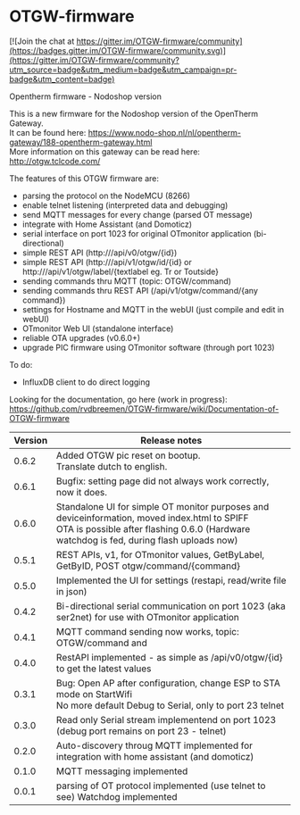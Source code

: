 # OTGW-firmware

[![Join the chat at https://gitter.im/OTGW-firmware/community](https://badges.gitter.im/OTGW-firmware/community.svg)](https://gitter.im/OTGW-firmware/community?utm_source=badge&utm_medium=badge&utm_campaign=pr-badge&utm_content=badge)

Opentherm firmware - Nodoshop version

This is a new firmware for the Nodoshop version of the OpenTherm Gateway.  
It can be found here: https://www.nodo-shop.nl/nl/opentherm-gateway/188-opentherm-gateway.html  
More information on this gateway can be read here: http://otgw.tclcode.com/  

The features of this OTGW firmware are:
- parsing the protocol on the NodeMCU (8266)
- enable telnet listening (interpreted data and debugging)
- send MQTT messages for every change  (parsed OT message)
- integrate with Home Assistant (and Domoticz)
- serial interface on port 1023 for original OTmonitor application (bi-directional)
- simple REST API (http://<ip>/api/v0/otgw/{id})
- simple REST API (http://<ip>/api/v1/otgw/id/{id} or http://<ip>/api/v1/otgw/label/{textlabel eg. Tr or Toutside} 
- sending commands thru MQTT (topic: OTGW/command) 
- sending commands thru REST API (/api/v1/otgw/command/{any command})
- settings for Hostname and MQTT in the webUI (just compile and edit in webUI)
- OTmonitor Web UI (standalone interface)
- reliable OTA upgrades (v0.6.0+)
- upgrade PIC firmware using OTmonitor software (through port 1023)

To do:
- InfluxDB client to do direct logging 

Looking for the documentation, go here (work in progress):  <br> https://github.com/rvdbreemen/OTGW-firmware/wiki/Documentation-of-OTGW-firmware
  
| Version | Release notes |
|-|-|
| 0.6.2 | Added OTGW pic reset on bootup.<br> Translate dutch to english.  |
| 0.6.1 | Bugfix: setting page did not always work correctly, now it does. |
| 0.6.0 | Standalone UI for simple OT monitor purposes and deviceinformation, moved index.html to SPIFF <br>OTA is possible after flashing 0.6.0 (Hardware watchdog is fed, during flash uploads now) |
| 0.5.1 | REST APIs, v1, for OTmonitor values, GetByLabel, GetByID, POST otgw/command/{command} |
| 0.5.0 | Implemented the UI for settings (restapi, read/write file in json) |
| 0.4.2 | Bi-directional serial communication on port 1023 (aka ser2net) for use with OTmonitor application|   
| 0.4.1 | MQTT command sending now works, topic: OTGW/command and |   
| 0.4.0 | RestAPI implemented - as simple as <ip>/api/v0/otgw/{id} to get the latest values |   
| 0.3.1 | Bug: Open AP after configuration, change ESP to STA mode on StartWifi <br> No more default Debug to Serial, only to port 23 telnet |   
| 0.3.0 | Read only Serial stream implementend on port 1023 (debug port remains on port 23 - telnet) |   
| 0.2.0 | Auto-discovery throug MQTT implemented for integration with home assistant (and domoticz)     |
| 0.1.0 | MQTT messaging implemented |
| 0.0.1 | parsing of OT protocol implemented (use telnet to see)   Watchdog implemented |
